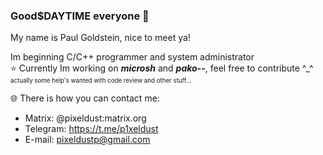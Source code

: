 ### Good$DAYTIME everyone 👋

My name is Paul Goldstein, nice to meet ya!  

Im beginning C/C++ programmer and system administrator  
⭐ Currently Im working on ***microsh*** and ***pako--***, feel free to contribute ^_^  
<sup><sub>actually some help's wanted with code review and other stuff...</sub></sup>

🌐 There is how you can contact me:
* Matrix: @pixeldust:matrix.org
* Telegram: https://t.me/p1xeldust
* E-mail:   pixeldustp@gmail.com


